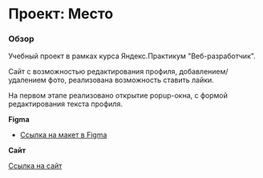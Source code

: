 # Проект: Место

### Обзор

Учебный проект в рамках курса Яндекс.Практикум "Веб-разработчик". 

Сайт с возможностью редактирования профиля, добавлением/удалением фото, реализована возможность ставить лайки. 

На первом этапе реализовано открытие popup-окна, с формой редактирования текста профиля.

**Figma**

* [Ссылка на макет в Figma](https://www.figma.com/file/2cn9N9jSkmxD84oJik7xL7/JavaScript.-Sprint-4?node-id=0%3A1)

**Сайт**

[Ссылка на сайт](https://smol4anov.github.io/mesto/)
